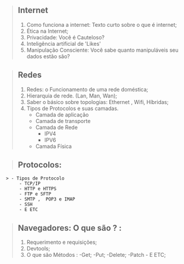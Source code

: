 
 >## Internet ##
 > 1.	Como funciona a internet: Texto curto sobre o que é internet;
 >2.	Ética na Internet;
 >3.	Privacidade: Você é Cauteloso?
 >4.	Inteligência artificial de 'Likes'
 >5.	Manipulação Consciente: Você sabe quanto manipuláveis seu dados estão são?

 >## Redes 
> 1.	Redes: o Funcionamento de uma rede doméstica;
> 2.  Hierarquia de rede. (Lan, Man, Wan);
> 3.  Saber o básico sobre topologias: Ethernet , Wifi, Híbridas;
> 4.  Tipos de Protocolos e suas camadas.
>	   - Camada de aplicação
>	   - Camada de  transporte
>	   - Camada de Rede
>		   - IPV4
>		   - IPV6
>		- Camada Física
		

		
   > ##  Protocolos: 
     > - Tipos de Protocolo
		  - TCP/IP
		  - HTTP e HTTPS
		  - FTP e SFTP
		  - SMTP ,  POP3 e IMAP 
		  - SSH  
		  - E ETC
		    


  >## Navegadores: O que são ? :
>  1. Requerimento e requisições;
>  2. Devtools;
>  3.  O que são Métodos : 
		  -Get; 
		  -Put; 
		  -Delete; 
		  -Patch 
		  - E ETC;
